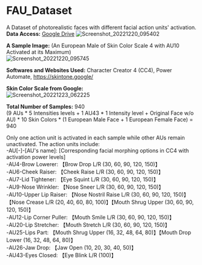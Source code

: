 # FAU_Dataset
A Dataset of photorealistic faces with different facial action units' activation. <br>
**Data Access:** [Google Drive](https://drive.google.com/drive/folders/1wzqoBauX746f9YxpFrmf8TUlUhfb8vDN?usp=sharing)
![Screenshot_20221220_095402](https://user-images.githubusercontent.com/24949723/208733705-827a0670-f3d7-4d31-9a87-f66cb483a4e4.png) 

**A Sample Image:** (An European Male of Skin Color Scale 4 with AU10 Activated at its Maximum) <br>
![Screenshot_20221220_095745](https://user-images.githubusercontent.com/24949723/208734519-b632191e-9ba3-4a45-86eb-3e4674c35cd7.png)

**Softwares and Websites Used:** Character Creator 4 (CC4), Power Automate, https://skintone.google/ <br>

**Skin Color Scale from Google:** <br>
![Screenshot_20221223_062225](https://user-images.githubusercontent.com/24949723/209418054-f2680cc0-6e95-4f88-a862-0ce58d3f394c.png)

**Total Number of Samples:** 940 <br>
(9 AUs * 5 Intensities levels + 1 AU43 * 1 Intensity level + Original Face w/o AU) * 10 Skin Colors * (1 European Male Face + 1 European Female Face) = 940

Only one action unit is activated in each sample while other AUs remain unactivated. The action units include: <br>
-AU[-]-[AU's name]: [Corresponding facial morphing options in CC4 with activation power levels] <br>
-AU4-Brow Lowerer: 【Brow Drop L/R (30, 60, 90, 120, 150)】<br>
-AU6-Cheek Raiser: 【Cheek Raise L/R (30, 60, 90, 120, 150)】<br>
-AU7-Lid Tightener: 【Eye Squint L/R (30, 60, 90, 120, 150)】<br>
-AU9-Nose Wrinkler: 【Nose Sneer L/R (30, 60, 90, 120, 150)】<br>
-AU10-Upper Lip Raiser: 【Nose Nostril Raise L/R (30, 60, 90, 120, 150)】【Nose Crease L/R (20, 40, 60, 80, 100)】【Mouth Shrug Upper (30, 60, 90, 120, 150)】<br>
-AU12-Lip Corner Puller: 【Mouth Smile L/R (30, 60, 90, 120, 150)】<br>
-AU20-Lip Stretcher: 【Mouth Stretch L/R (30, 60, 90, 120, 150)】<br>
-AU25-Lips Part: 【Mouth Shrug Upper (16, 32, 48, 64, 80)】【Mouth Drop Lower (16, 32, 48, 64, 80)】<br>
-AU26-Jaw Drop: 【Jaw Open (10, 20, 30, 40, 50)】<br>
-AU43-Eyes Closed: 【Eye Blink L/R (100)】<br>
